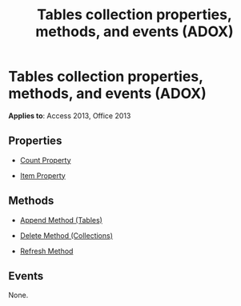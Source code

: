 ﻿---
title: Tables collection properties, methods, and events (ADOX)
TOCTitle: Tables collection properties, methods, and events (ADOX)
ms:assetid: 0459dc60-3084-7bf3-bd83-c0dc197fd24d
ms:mtpsurl: https://msdn.microsoft.com/library/JJ248806(v=office.15)
ms:contentKeyID: 48543009
ms.date: 09/18/2015
mtps_version: v=office.15
---

# Tables collection properties, methods, and events (ADOX)


**Applies to**: Access 2013, Office 2013

## Properties

- [Count Property](count-property-ado.md)

- [Item Property](item-property-ado.md)

## Methods

- [Append Method (Tables)](append-method-adox-tables.md)

- [Delete Method (Collections)](delete-method-adox-collections.md)

- [Refresh Method](refresh-method-ado.md)

## Events

None.

